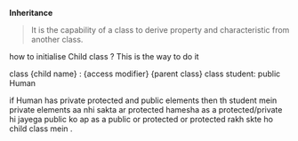 **Inheritance**
>It is the capability of a class to derive property and characteristic from another class. 

how to initialise Child class ?
This is the way to do it 

class {child name} : {access modifier} {parent class}
class student: public Human

if Human has private protected and public elements then th student mein private elements aa nhi sakta ar protected hamesha as a protected/private hi jayega  public ko ap as a public or protected or protected rakh skte ho child class mein .
